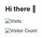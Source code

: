 ## Hi there 👋

![Visits](https://komarev.com/ghpvc/?username=mirbyte&color=344d85&style=plastic&abbreviated=true&label=PROFILE+VIEWS++)




![Visitor Count](https://hit.yhype.me/github/profile?account_id=83219244)


